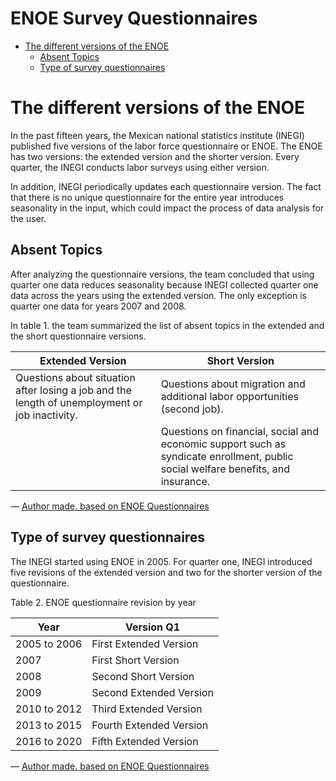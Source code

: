ENOE Survey Questionnaires
================

  - [The different versions of the
    ENOE](#the-different-versions-of-the-enoe)
      - [Absent Topics](#absent-topics)
      - [Type of survey questionnaires](#type-of-survey-questionnaires)

# The different versions of the ENOE

In the past fifteen years, the Mexican national statistics institute
(INEGI) published five versions of the labor force questionnaire or
ENOE. The ENOE has two versions: the extended version and the shorter
version. Every quarter, the INEGI conducts labor surveys using either
version.

In addition, INEGI periodically updates each questionnaire version. The
fact that there is no unique questionnaire for the entire year
introduces seasonality in the input, which could impact the process of
data analysis for the user.

## Absent Topics

After analyzing the questionnaire versions, the team concluded that
using quarter one data reduces seasonality because INEGI collected
quarter one data across the years using the extended version. The only
exception is quarter one data for years 2007 and 2008.

In table 1. the team summarized the list of absent topics in the
extended and the short questionnaire versions.

| Extended Version                                                                               | Short Version                                                                                                                    |
| ---------------------------------------------------------------------------------------------- | -------------------------------------------------------------------------------------------------------------------------------- |
| Questions about situation after losing a job and the length of unemployment or job inactivity. | Questions about migration and additional labor opportunities (second job).                                                       |
|                                                                                                | Questions on financial, social and economic support such as syndicate enrollment, public social welfare benefits, and insurance. |

— [Author made. based on ENOE
Questionnaires](https://www.inegi.org.mx/programas/enoe/15ymas/)

## Type of survey questionnaires

The INEGI started using ENOE in 2005. For quarter one, INEGI introduced
five revisions of the extended version and two for the shorter version
of the questionnaire.

Table 2. ENOE questionnaire revision by year

| Year         | Version Q1              |
| ------------ | ----------------------- |
| 2005 to 2006 | First Extended Version  |
| 2007         | First Short Version     |
| 2008         | Second Short Version    |
| 2009         | Second Extended Version |
| 2010 to 2012 | Third Extended Version  |
| 2013 to 2015 | Fourth Extended Version |
| 2016 to 2020 | Fifth Extended Version  |

— [Author made. based on ENOE
Questionnaires](https://www.inegi.org.mx/programas/enoe/15ymas/)
